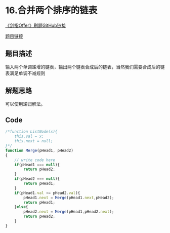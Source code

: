 # 16.合并两个排序的链表

[《剑指Offer》刷题GitHub链接](https://github.com/zhning12/Coding-Interviews)

[题目链接](https://www.nowcoder.com/practice/d8b6b4358f774294a89de2a6ac4d9337?tpId=13&tqId=11169&rp=1&ru=/ta/coding-interviews&qru=/ta/coding-interviews/question-ranking)

## 题目描述

输入两个单调递增的链表，输出两个链表合成后的链表，当然我们需要合成后的链表满足单调不减规则

## 解题思路
可以使用递归解法。

  
## Code

```javascript
/*function ListNode(x){
    this.val = x;
    this.next = null;
}*/
function Merge(pHead1, pHead2)
{
    // write code here
    if(pHead1 === null){
        return pHead2;
    }
    if(pHead2 === null){
        return pHead1;
    }
    if(pHead1.val <= pHead2.val){
        pHead1.next = Merge(pHead1.next,pHead2);
        return pHead1;
    }else{
        pHead2.next = Merge(pHead1,pHead2.next);
        return pHead2;
    }
}
```

